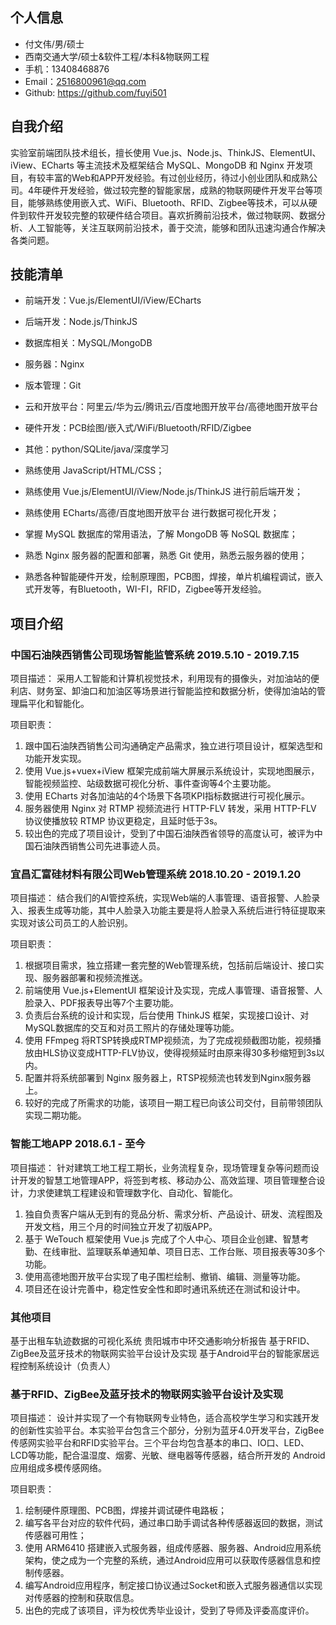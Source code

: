 ## 个人信息

- 付文伟/男/硕士
- 西南交通大学/硕士&软件工程/本科&物联网工程
- 手机：13408468876
- Email：2516800961@qq.com
- Github: https://github.com/fuyi501

## 自我介绍

实验室前端团队技术组长，擅长使用 Vue.js、Node.js、ThinkJS、ElementUI、iView、ECharts 等主流技术及框架结合 MySQL、MongoDB 和 Nginx 开发项目，有较丰富的Web和APP开发经验。有过创业经历，待过小创业团队和成熟公司。4年硬件开发经验，做过较完整的智能家居，成熟的物联网硬件开发平台等项目，能够熟练使用嵌入式、WiFi、Bluetooth、RFID、Zigbee等技术，可以从硬件到软件开发较完整的软硬件结合项目。喜欢折腾前沿技术，做过物联网、数据分析、人工智能等，关注互联网前沿技术，善于交流，能够和团队迅速沟通合作解决各类问题。

## 技能清单

- 前端开发：Vue.js/ElementUI/iView/ECharts
- 后端开发：Node.js/ThinkJS
- 数据库相关：MySQL/MongoDB
- 服务器：Nginx
- 版本管理：Git
- 云和开放平台：阿里云/华为云/腾讯云/百度地图开放平台/高德地图开放平台
- 硬件开发：PCB绘图/嵌入式/WiFi/Bluetooth/RFID/Zigbee
- 其他：python/SQLite/java/深度学习

- 熟练使用 JavaScript/HTML/CSS；
- 熟练使用 Vue.js/ElementUI/iView/Node.js/ThinkJS 进行前后端开发；
- 熟练使用 ECharts/高德/百度地图开放平台 进行数据可视化开发；
- 掌握 MySQL 数据库的常用语法，了解 MongoDB 等 NoSQL 数据库；
- 熟悉 Nginx 服务器的配置和部署，熟悉 Git 使用，熟悉云服务器的使用；
- 熟悉各种智能硬件开发，绘制原理图，PCB图，焊接，单片机编程调试，嵌入式开发等，有Bluetooth，WI-FI，RFID，Zigbee等开发经验。

## 项目介绍

### 中国石油陕西销售公司现场智能监管系统 2019.5.10 - 2019.7.15

项目描述：
采用人工智能和计算机视觉技术，利用现有的摄像头，对加油站的便利店、财务室、卸油口和加油区等场景进行智能监控和数据分析，使得加油站的管理扁平化和智能化。

项目职责：
1. 跟中国石油陕西销售公司沟通确定产品需求，独立进行项目设计，框架选型和功能开发实现。
2. 使用 Vue.js+vuex+iView 框架完成前端大屏展示系统设计，实现地图展示，智能视频监控、站级数据可视化分析、事件查询等4个主要功能。
3. 使用 ECharts 对各加油站的4个场景下各项KPI指标数据进行可视化展示。
4. 服务器使用 Nginx 对 RTMP 视频流进行 HTTP-FLV 转发，采用 HTTP-FLV 协议使播放较 RTMP 协议更稳定，且延时低于3s。
5. 较出色的完成了项目设计，受到了中国石油陕西省领导的高度认可，被评为中国石油陕西销售公司先进事迹人员。


### 宜昌汇富硅材料有限公司Web管理系统 2018.10.20 - 2019.1.20

项目描述：
结合我们的AI管控系统，实现Web端的人事管理、语音报警、人脸录入、报表生成等功能，其中人脸录入功能主要是将人脸录入系统后进行特征提取来实现对该公司员工的人脸识别。

项目职责：
1. 根据项目需求，独立搭建一套完整的Web管理系统，包括前后端设计、接口实现、服务器部署和视频流推送。
2. 前端使用 Vue.js+ElementUI 框架设计及实现，完成人事管理、语音报警、人脸录入、PDF报表导出等7个主要功能。
3. 负责后台系统的设计和实现，后台使用 ThinkJS 框架，实现接口设计、对MySQL数据库的交互和对员工照片的存储处理等功能。
4. 使用 FFmpeg 将RTSP转换成RTMP视频流，为了完成视频截图功能，视频播放由HLS协议变成HTTP-FLV协议，使得视频延时由原来得30多秒缩短到3s以内。
5. 配置并将系统部署到 Nginx 服务器上，RTSP视频流也转发到Nginx服务器上。
6. 较好的完成了所需求的功能，该项目一期工程已向该公司交付，目前带领团队实现二期功能。

### 智能工地APP 2018.6.1 - 至今

项目描述：
针对建筑工地工程工期长，业务流程复杂，现场管理复杂等问题而设计开发的智慧工地管理APP，将签到考核、移动办公、高效监理、项目管理整合设计，力求使建筑工程建设和管理数字化、自动化、智能化。

1. 独自负责客户端从无到有的竞品分析、需求分析、产品设计、研发、流程图及开发文档，用三个月的时间独立开发了初版APP。
2. 基于 WeTouch 框架使用 Vue.js 完成了个人中心、项目企业创建、智慧考勤、在线审批、监理联系单通知单、项目日志、工作台账、项目报表等30多个功能。
3. 使用高德地图开放平台实现了电子围栏绘制、撤销、编辑、测量等功能。
4. 项目还在设计完善中，稳定性安全性和即时通讯系统还在测试和设计中。

### 其他项目

基于出租车轨迹数据的可视化系统
贵阳城市中环交通影响分析报告
基于RFID、ZigBee及蓝牙技术的物联网实验平台设计及实现
基于Android平台的智能家居远程控制系统设计（负责人）

### 基于RFID、ZigBee及蓝牙技术的物联网实验平台设计及实现

项目描述：
设计并实现了一个有物联网专业特色，适合高校学生学习和实践开发的创新性实验平台。本实验平台包含三个部分，分别为蓝牙4.0开发平台，ZigBee传感网实验平台和RFID实验平台。三个平台均包含基本的串口、IO口、LED、LCD等功能，配合温湿度、烟雾、光敏、继电器等传感器，结合所开发的 Android 应用组成多模传感网络。

项目职责：
1. 绘制硬件原理图、PCB图，焊接并调试硬件电路板；
2. 编写各平台对应的软件代码，通过串口助手调试各种传感器返回的数据，测试传感器可用性；
3. 使用 ARM6410 搭建嵌入式服务器，组成传感器、服务器、Android应用系统架构，使之成为一个完整的系统，通过Android应用可以获取传感器信息和控制传感器。
4. 编写Android应用程序，制定接口协议通过Socket和嵌入式服务器通信以实现对传感器的控制和获取信息。
5. 出色的完成了该项目，评为校优秀毕业设计，受到了导师及评委高度评价。